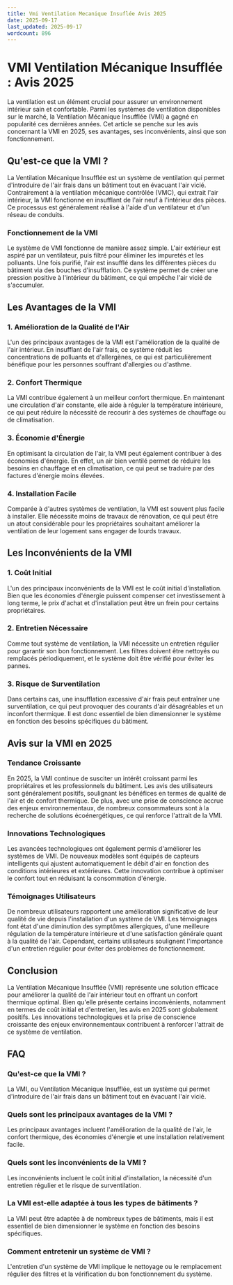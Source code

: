 ```yaml
---
title: Vmi Ventilation Mecanique Insuflée Avis 2025
date: 2025-09-17
last_updated: 2025-09-17
wordcount: 896
---
```


# VMI Ventilation Mécanique Insufflée : Avis 2025

La ventilation est un élément crucial pour assurer un environnement intérieur sain et confortable. Parmi les systèmes de ventilation disponibles sur le marché, la Ventilation Mécanique Insufflée (VMI) a gagné en popularité ces dernières années. Cet article se penche sur les avis concernant la VMI en 2025, ses avantages, ses inconvénients, ainsi que son fonctionnement.

## Qu'est-ce que la VMI ?

La Ventilation Mécanique Insufflée est un système de ventilation qui permet d'introduire de l'air frais dans un bâtiment tout en évacuant l'air vicié. Contrairement à la ventilation mécanique contrôlée (VMC), qui extrait l'air intérieur, la VMI fonctionne en insufflant de l'air neuf à l'intérieur des pièces. Ce processus est généralement réalisé à l'aide d'un ventilateur et d'un réseau de conduits.

### Fonctionnement de la VMI

Le système de VMI fonctionne de manière assez simple. L'air extérieur est aspiré par un ventilateur, puis filtré pour éliminer les impuretés et les polluants. Une fois purifié, l'air est insufflé dans les différentes pièces du bâtiment via des bouches d'insufflation. Ce système permet de créer une pression positive à l'intérieur du bâtiment, ce qui empêche l'air vicié de s'accumuler.

## Les Avantages de la VMI

### 1. Amélioration de la Qualité de l'Air

L'un des principaux avantages de la VMI est l'amélioration de la qualité de l'air intérieur. En insufflant de l'air frais, ce système réduit les concentrations de polluants et d'allergènes, ce qui est particulièrement bénéfique pour les personnes souffrant d'allergies ou d'asthme.

### 2. Confort Thermique

La VMI contribue également à un meilleur confort thermique. En maintenant une circulation d'air constante, elle aide à réguler la température intérieure, ce qui peut réduire la nécessité de recourir à des systèmes de chauffage ou de climatisation.

### 3. Économie d'Énergie

En optimisant la circulation de l'air, la VMI peut également contribuer à des économies d'énergie. En effet, un air bien ventilé permet de réduire les besoins en chauffage et en climatisation, ce qui peut se traduire par des factures d'énergie moins élevées.

### 4. Installation Facile

Comparée à d'autres systèmes de ventilation, la VMI est souvent plus facile à installer. Elle nécessite moins de travaux de rénovation, ce qui peut être un atout considérable pour les propriétaires souhaitant améliorer la ventilation de leur logement sans engager de lourds travaux.

## Les Inconvénients de la VMI

### 1. Coût Initial

L'un des principaux inconvénients de la VMI est le coût initial d'installation. Bien que les économies d'énergie puissent compenser cet investissement à long terme, le prix d'achat et d'installation peut être un frein pour certains propriétaires.

### 2. Entretien Nécessaire

Comme tout système de ventilation, la VMI nécessite un entretien régulier pour garantir son bon fonctionnement. Les filtres doivent être nettoyés ou remplacés périodiquement, et le système doit être vérifié pour éviter les pannes.

### 3. Risque de Surventilation

Dans certains cas, une insufflation excessive d'air frais peut entraîner une surventilation, ce qui peut provoquer des courants d'air désagréables et un inconfort thermique. Il est donc essentiel de bien dimensionner le système en fonction des besoins spécifiques du bâtiment.

## Avis sur la VMI en 2025

### Tendance Croissante

En 2025, la VMI continue de susciter un intérêt croissant parmi les propriétaires et les professionnels du bâtiment. Les avis des utilisateurs sont généralement positifs, soulignant les bénéfices en termes de qualité de l'air et de confort thermique. De plus, avec une prise de conscience accrue des enjeux environnementaux, de nombreux consommateurs sont à la recherche de solutions écoénergétiques, ce qui renforce l'attrait de la VMI.

### Innovations Technologiques

Les avancées technologiques ont également permis d'améliorer les systèmes de VMI. De nouveaux modèles sont équipés de capteurs intelligents qui ajustent automatiquement le débit d'air en fonction des conditions intérieures et extérieures. Cette innovation contribue à optimiser le confort tout en réduisant la consommation d'énergie.

### Témoignages Utilisateurs

De nombreux utilisateurs rapportent une amélioration significative de leur qualité de vie depuis l'installation d'un système de VMI. Les témoignages font état d'une diminution des symptômes allergiques, d'une meilleure régulation de la température intérieure et d'une satisfaction générale quant à la qualité de l'air. Cependant, certains utilisateurs soulignent l'importance d'un entretien régulier pour éviter des problèmes de fonctionnement.

## Conclusion

La Ventilation Mécanique Insufflée (VMI) représente une solution efficace pour améliorer la qualité de l'air intérieur tout en offrant un confort thermique optimal. Bien qu'elle présente certains inconvénients, notamment en termes de coût initial et d'entretien, les avis en 2025 sont globalement positifs. Les innovations technologiques et la prise de conscience croissante des enjeux environnementaux contribuent à renforcer l'attrait de ce système de ventilation.

## FAQ

### Qu'est-ce que la VMI ?

La VMI, ou Ventilation Mécanique Insufflée, est un système qui permet d'introduire de l'air frais dans un bâtiment tout en évacuant l'air vicié.

### Quels sont les principaux avantages de la VMI ?

Les principaux avantages incluent l'amélioration de la qualité de l'air, le confort thermique, des économies d'énergie et une installation relativement facile.

### Quels sont les inconvénients de la VMI ?

Les inconvénients incluent le coût initial d'installation, la nécessité d'un entretien régulier et le risque de surventilation.

### La VMI est-elle adaptée à tous les types de bâtiments ?

La VMI peut être adaptée à de nombreux types de bâtiments, mais il est essentiel de bien dimensionner le système en fonction des besoins spécifiques.

### Comment entretenir un système de VMI ?

L'entretien d'un système de VMI implique le nettoyage ou le remplacement régulier des filtres et la vérification du bon fonctionnement du système.